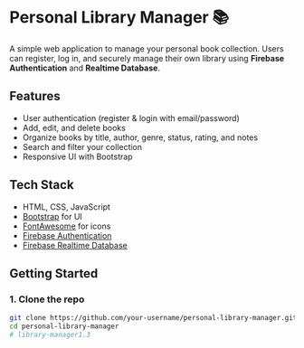 ﻿# Personal Library Manager 📚

A simple web application to manage your personal book collection. Users can register, log in, and securely manage their own library using **Firebase Authentication** and **Realtime Database**.

## Features
-  User authentication (register & login with email/password)
-  Add, edit, and delete books
-  Organize books by title, author, genre, status, rating, and notes
-  Search and filter your collection
-  Responsive UI with Bootstrap

## Tech Stack
- HTML, CSS, JavaScript
- [Bootstrap](https://getbootstrap.com/) for UI
- [FontAwesome](https://fontawesome.com/) for icons
- [Firebase Authentication](https://firebase.google.com/docs/auth)
- [Firebase Realtime Database](https://firebase.google.com/docs/database)

## Getting Started

### 1. Clone the repo
```bash
git clone https://github.com/your-username/personal-library-manager.git
cd personal-library-manager
# library-manager1.3




